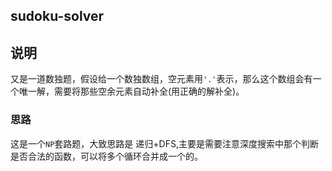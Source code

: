## sudoku-solver

## 说明
又是一道数独题，假设给一个数独数组，空元素用`'.'`表示，那么这个数组会有一个唯一解，需要将那些空余元素自动补全(用正确的解补全)。

### 思路
这是一个`NP`套路题，大致思路是 递归+DFS,主要是需要注意深度搜索中那个判断是否合法的函数，可以将多个循环合并成一个的。